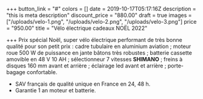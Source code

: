 +++
button_link = "#"
colors = []
date = 2019-10-17T05:17:16Z
description = "this is meta description"
discount_price = "880.00"
draft = true
images = ["/uploads/velo-1.png", "/uploads/velo-2.png", "/uploads/velo-3.png"]
price = "950.00"
title = "Vélo électrique cadeaux NOËL 2022"

+++
Prix spécial Noël, super vélo électrique performant de très bonne qualité pour son petit prix : cadre tubulaire en aluminium aviation ; moteur roue 500 W de puissance en jante bâtons très robustes ; batterie cassette amovible en 48 V 10 AH ; sélectionneur 7 vitesses **SHIMANO** ; freins à disques 160 mm avant et arrière ; éclairage led avant et arrière ; porte-bagage confortable.

* SAV français de qualité unique en France en 24, 48 h.
* Garantie 1 an moteur et batterie.